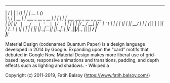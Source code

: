 __  __       _            _       _   _____            _             
|  \/  |     | |          (_)     | | |  __ \          (_)            
| \  / | __ _| |_ ___ _ __ _  __ _| | | |  | | ___  ___ _  __ _ _ __  
| |\/| |/ _` | __/ _ \ '__| |/ _` | | | |  | |/ _ \/ __| |/ _` | '_ \ 
| |  | | (_| | ||  __/ |  | | (_| | | | |__| |  __/\__ \ | (_| | | | |
|_|  |_|\__,_|\__\___|_|  |_|\__,_|_| |_____/ \___||___/_|\__, |_| |_|
                                                           __/ |      
                                                          |___/       

Material Design (codenamed Quantum Paper) is a design language developed in 2014 by 
Google. Expanding upon the "card" motifs that debuted in Google Now, Material Design makes 
more liberal use of grid-based layouts, responsive animations and transitions, padding, and 
depth effects such as lighting and shadows. - Wikipedia

Copyright (c) 2011-2019, Fatih Balsoy (https://www.fatih.balsoy.com/)
